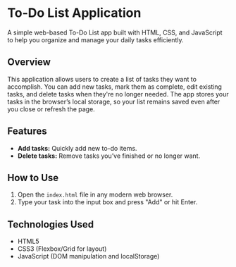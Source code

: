 # To-Do List Application

A simple web-based To-Do List app built with HTML, CSS, and JavaScript to help you organize and manage your daily tasks efficiently.

## Overview

This application allows users to create a list of tasks they want to accomplish. You can add new tasks, mark them as complete, edit existing tasks, and delete tasks when they're no longer needed. The app stores your tasks in the browser’s local storage, so your list remains saved even after you close or refresh the page.

## Features

- **Add tasks:** Quickly add new to-do items.
- **Delete tasks:** Remove tasks you’ve finished or no longer want.

## How to Use

1. Open the `index.html` file in any modern web browser.
2. Type your task into the input box and press "Add" or hit Enter.

## Technologies Used

- HTML5
- CSS3 (Flexbox/Grid for layout)
- JavaScript (DOM manipulation and localStorage)

